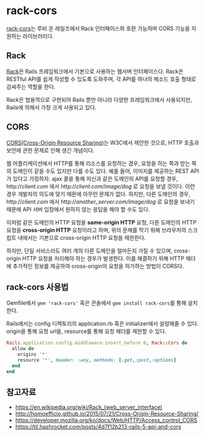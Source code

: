 # rack-cors

[rack-cors](https://github.com/cyu/rack-cors)는 루비 온 레일즈에서 Rack 인터페이스와 호환 가능하며 CORS 기능을 지원하는 라이브러리다.  

## Rack

[Rack](http://rack.github.io/)은 Rails 프레임워크에서 기본으로 사용하는 웹서버 인터페이스다. Rack은 RESTful API를 쉽게 작성할 수 있도록 도와주며, 각 API를 하나의 메소드 호출 형태로 감싸주는 역할을 한다.  

Rack은 범용적으로 구현되어 Rails 뿐만 아니라 다양한 프레임워크에서 사용되지만, Rails에 의해서 가장 크게 사용되고 있다.  

## CORS

[CORS(Cross-Origin Resource Sharing)](https://developer.mozilla.org/ko/docs/Web/HTTP/Access_control_CORS)는 W3C에서 제안한 것으로, HTTP 호출과 보안에 관한 문제로 인해 생긴 개념이다.  

웹 어플리케이션에서 HTTP를 통해 리소스를 요청하는 경우, 요청을 하는 쪽과 받는 쪽의 도메인이 같을 수도 있지만 다를 수도 있다. 예를 들어, 이미지를 제공하는 REST API가 있다고 가정하자. ajax 콜을 통해 자신과 같은 도메인의 API를 요청할 경우, http://*client.com* 에서 http://*client.com/image/dog* 로 요청을 보낼 것이다. 이런 경우 개발자의 의도에 맞기 때문에 아무런 문제가 없다. 하지만, 다른 도메인의 경우, http://*client.com* 에서 http://*another_server.com/image/dog* 로 요청을 보내기 때문에 API 서버 입장에서 원하지 않는 응답을 해야 할 수도 있다.  

이처럼 같은 도메인의 HTTP 요청을 **same-origin HTTP** 요청, 다른 도메인의 HTTP 요청을 **cross-origin HTTP** 요청이라고 하며, 위의 문제를 막기 위해 브라우저의 스크립트 내에서는 기본으로 cross-origin HTTP 요청을 제한한다.  

하지만, 단일 서비스라도 여러 개의 다른 도메인을 얼마든지 가질 수 있으며, cross-origin HTTP 요청을 처리해야 하는 경우가 발생한다. 이를 해결하기 위해 HTTP 헤더에 추가적인 정보를 제공하여 cross-origin의 요청을 허가하는 방법이 CORS다.  

## rack-cors 사용법

Gemfile에서 `gem 'rack-cors'` 혹은 콘솔에서 `gem install rack-cors`를 통해 설치한다.  

Rails에서는 config 디렉토리의 application.rb 혹은 initializer에서 설정해줄 수 있다. origin을 통해 요청 url을, resource를 통해 요청 헤더를 제한할 수 있다.  

```ruby
Rails.application.config.middleware.insert_before 0, Rack::Cors do
  allow do
    origins '*'
    resource '*', header: :any, methods: [:get,:post,:options]
  end
end
```

## 참고자료

- https://en.wikipedia.org/wiki/Rack_(web_server_interface)
- http://homoefficio.github.io/2015/07/21/Cross-Origin-Resource-Sharing/
- https://developer.mozilla.org/ko/docs/Web/HTTP/Access_control_CORS
- https://til.hashrocket.com/posts/4d7f12b213-rails-5-api-and-cors